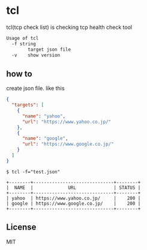 # tcl

tcl(tcp check list) is checking tcp health check tool

```bash
Usage of tcl
  -f string
        target json file
  -v    show version

```

## how to

create json file. like this

```json
{
  "targets": [
    {
      "name": "yahoo",
      "url": "https://www.yahoo.co.jp/"
    },
    {
      "name": "google",
      "url": "https://www.google.co.jp/"
    }
  ]
}
```

```
$ tcl -f="test.json"

+--------+------------------------------+--------+
|  NAME  |             URL              | STATUS |
+--------+------------------------------+--------+
| yahoo  | https://www.yahoo.co.jp/     |    200 |
| google | https://www.google.co.jp/    |    200 |
+--------+------------------------------+--------+
```

## License

MIT
